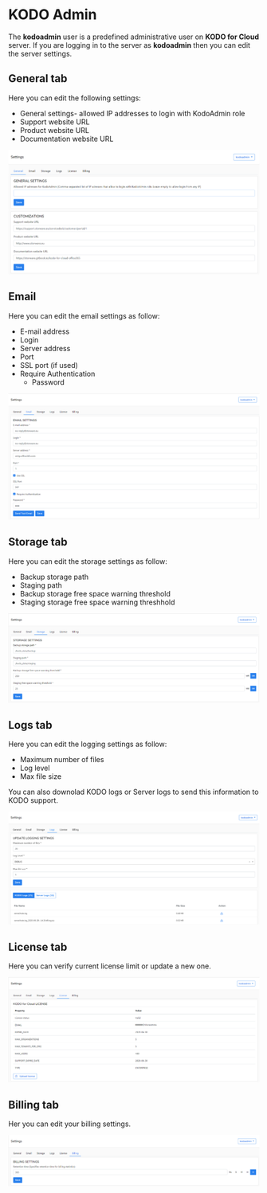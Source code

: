 # KODO Admin

The **kodoadmin** user is a predefined administrative user on **KODO for Cloud** server.  If you are logging in to the  server as **kodoadmin** then you can edit the server settings.

## General tab

Here you can edit the following settings:

* General settings-  allowed IP addresses to login with KodoAdmin role
* Support website URL
* Product website URL
* Documentation website URL

![](../../.gitbook/assets/kodo-cloud-administration-settings-kodo-admin01-%20%281%29.png)

## Email

Here you can edit the email settings as follow:

* E-mail address
* Login
* Server address
* Port
* SSL port \(if used\)
* Require Authentication
  * Password

![](../../.gitbook/assets/kodo-cloud-administration-settings-kodo-admin02-%20%281%29.png)

## Storage tab

Here you can edit the storage settings as follow:

* Backup storage path
* Staging path
* Backup storage free space warning threshold
* Staging storage free space warning threshhold

![](../../.gitbook/assets/kodo-cloud-administration-settings-kodo-admin03-.png)

## Logs tab

Here you can edit the logging settings as follow:

* Maximum number of files 
* Log level
* Max file size

You can also downolad KODO logs or Server logs to send this information to KODO support.

![](../../.gitbook/assets/kodo-cloud-administration-settings-kodo-admin04-%20%281%29.png)

## License tab

Here you can verify current license limit or update a new one.

![](../../.gitbook/assets/kodo-cloud-administration-settings-kodo-admin05-.png)

## Billing tab

Her you can edit your billing settings.

![](../../.gitbook/assets/kodo-cloud-administration-settings-kodo-admin06-.png)

